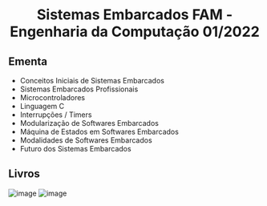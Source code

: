 <h1 align="center">
    Sistemas Embarcados FAM - Engenharia da Computação 01/2022
</h1>

## Ementa
- Conceitos Iniciais de Sistemas Embarcados
- Sistemas Embarcados Profissionais
- Microcontroladores
- Linguagem C
- Interrupções / Timers
- Modularização de Softwares Embarcados
- Máquina de Estados em Softwares Embarcados
- Modalidades de Softwares Embarcados
- Futuro dos Sistemas Embarcados

## Livros
![image](https://user-images.githubusercontent.com/70485830/147891391-f25fb127-7009-458c-b8f2-a20edb845c05.png)       ![image](https://user-images.githubusercontent.com/70485830/147891401-57137528-1d62-44e2-847d-cf47ae00883d.png)



